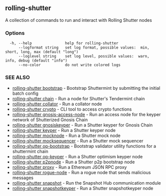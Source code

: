 ## rolling-shutter

A collection of commands to run and interact with Rolling Shutter nodes

### Options

```
  -h, --help               help for rolling-shutter
      --logformat string   set log format, possible values:  min, short, long, max (default "long")
      --loglevel string    set log level, possible values:  warn, info, debug (default "info")
      --no-color           do not write colored logs
```

### SEE ALSO

* [rolling-shutter bootstrap](rolling-shutter_bootstrap.md)	 - Bootstrap Shuttermint by submitting the initial batch config
* [rolling-shutter chain](rolling-shutter_chain.md)	 - Run a node for Shutter's Tendermint chain
* [rolling-shutter collator](rolling-shutter_collator.md)	 - Run a collator node
* [rolling-shutter crypto](rolling-shutter_crypto.md)	 - CLI tool to access crypto functions
* [rolling-shutter gnosis-access-node](rolling-shutter_gnosis-access-node.md)	 - Run an access node for the keyper network of Shutterized Gnosis Chain
* [rolling-shutter gnosiskeyper](rolling-shutter_gnosiskeyper.md)	 - Run a Shutter keyper for Gnosis Chain
* [rolling-shutter keyper](rolling-shutter_keyper.md)	 - Run a Shutter keyper node
* [rolling-shutter mocknode](rolling-shutter_mocknode.md)	 - Run a Shutter mock node
* [rolling-shutter mocksequencer](rolling-shutter_mocksequencer.md)	 - Run a Shutter mock sequencer
* [rolling-shutter op-bootstrap](rolling-shutter_op-bootstrap.md)	 - Bootstrap validator utility functions for a shuttermint chain
* [rolling-shutter op-keyper](rolling-shutter_op-keyper.md)	 - Run a Shutter optimism keyper node
* [rolling-shutter p2pnode](rolling-shutter_p2pnode.md)	 - Run a Shutter p2p bootstrap node
* [rolling-shutter proxy](rolling-shutter_proxy.md)	 - Run a Ethereum JSON RPC proxy
* [rolling-shutter rogue-node](rolling-shutter_rogue-node.md)	 - Run a rogue node that sends malicious messages
* [rolling-shutter snapshot](rolling-shutter_snapshot.md)	 - Run the Snapshot Hub communication module
* [rolling-shutter snapshotkeyper](rolling-shutter_snapshotkeyper.md)	 - Run a Shutter snapshotkeyper node

